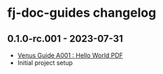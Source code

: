 # fj-doc-guides changelog

## 0.1.0-rc.001 - 2023-07-31
* [Venus Guide A001 : Hello World PDF](fj-doc-guides-A001-hello-world-pdf/README.md)
* Initial project setup
